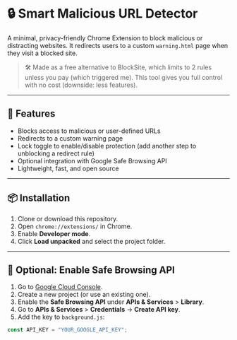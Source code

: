 # 🔒 Smart Malicious URL Detector

A minimal, privacy-friendly Chrome Extension to block malicious or distracting websites. It redirects users to a custom `warning.html` page when they visit a blocked site.

> 🛠️ Made as a free alternative to BlockSite, which limits to 2 rules unless you pay (which triggered me). This tool gives you full control with no cost (downside: less features).

---

## 🚀 Features

- Blocks access to malicious or user-defined URLs
- Redirects to a custom warning page
- Lock toggle to enable/disable protection (add another step to unblocking a redirect rule)
- Optional integration with Google Safe Browsing API
- Lightweight, fast, and open source

---

## 📦 Installation

1. Clone or download this repository.
2. Open `chrome://extensions/` in Chrome.
3. Enable **Developer mode**.
4. Click **Load unpacked** and select the project folder.

---

## 🔑 Optional: Enable Safe Browsing API

1. Go to [Google Cloud Console](https://console.cloud.google.com/).
2. Create a new project (or use an existing one).
3. Enable the **Safe Browsing API** under **APIs & Services** > **Library**.
4. Go to **APIs & Services** > **Credentials** → **Create API key**.
5. Add the key to `background.js`:

```js
const API_KEY = "YOUR_GOOGLE_API_KEY";
```
